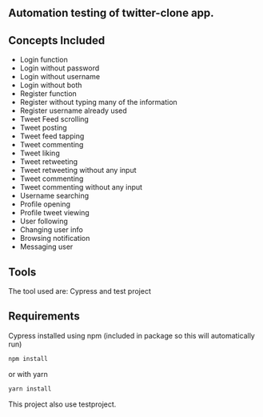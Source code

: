 ## Automation testing of twitter-clone app.

## Concepts Included

- Login function
- Login without password
- Login without username
- Login without both
- Register function
- Register without typing many of the information
- Register username already used
- Tweet Feed scrolling
- Tweet posting
- Tweet feed tapping
- Tweet commenting
- Tweet liking
- Tweet retweeting
- Tweet retweeting without any input
- Tweet commenting
- Tweet commenting without any input
- Username searching
- Profile opening
- Profile tweet viewing
- User following
- Changing user info
- Browsing notification
- Messaging user

## Tools

The tool used are: Cypress and test project

## Requirements

Cypress installed using npm (included in package so this will automatically run)

```sh
npm install
```

or with yarn

```sh
yarn install
```

This project also use testproject.
